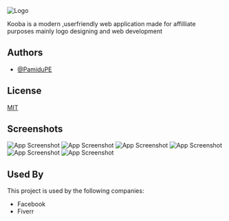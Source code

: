 
![Logo](https://i.imgur.com/YceUcRT.png)




Kooba is a modern ,userfriendly web application made for affilliate purposes mainly logo designing and web development


## Authors

- [@PamiduPE](https://www.github.com/PamiduPE)


## License

[MIT](https://choosealicense.com/licenses/mit/)


## Screenshots

![App Screenshot](https://i.imgur.com/FlfQ7pU.png)
![App Screenshot](https://i.postimg.cc/dQS8mqsD/image.png)
![App Screenshot](https://i.postimg.cc/5yHQkC4y/image.png)
![App Screenshot](https://i.postimg.cc/J79QC19v/image.png)
![App Screenshot](https://i.postimg.cc/43dchMDp/image.png)
![App Screenshot](https://i.postimg.cc/cLDgZhvC/image.png)

## Used By

This project is used by the following companies:

- Facebook
- Fiverr

